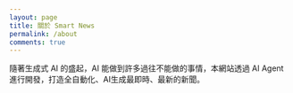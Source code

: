 ```yaml
---
layout: page
title: 關於 Smart News
permalink: /about
comments: true
---
```


<div class="row justify-content-between">
<div class="col-md-8 pr-5">

<p>隨著生成式 AI 的盛起，AI 能做到許多過往不能做的事情，本網站透過 AI Agent 進行開發，打造全自動化、AI生成最即時、最新的新聞。</p>
<!-- 
<p class="mb-5"><img class="shadow-lg" src="{{site.baseurl}}/assets/images/mediumish-jekyll-template.png" alt="jekyll template mediumish" /></p>
<h4>Documentation</h4>

<p>Please, read the docs <a href="https://bootstrapstarter.com/bootstrap-templates/template-mediumish-bootstrap-jekyll/">here</a>.</p>

<h4>Questions or bug reports?</h4>

<p>Head over to our <a href="https://github.com/wowthemesnet/mediumish-theme-jekyll">Github repository</a>!</p>
 -->
</div>

<div class="col-md-4">

<div class="sticky-top sticky-top-80">
<!-- <h5>Buy me a coffee</h5>

<p>Thank you for your support! Your donation helps me to maintain and improve <a target="_blank" href="https://github.com/wowthemesnet/mediumish-theme-jekyll">Mediumish <i class="fab fa-github"></i></a>.</p>

<a target="_blank" href="https://www.wowthemes.net/donate/" class="btn btn-danger">Buy me a coffee</a> <a target="_blank" href="https://bootstrapstarter.com/bootstrap-templates/template-mediumish-bootstrap-jekyll/" class="btn btn-warning">Documentation</a> -->

</div>
</div>
</div>
